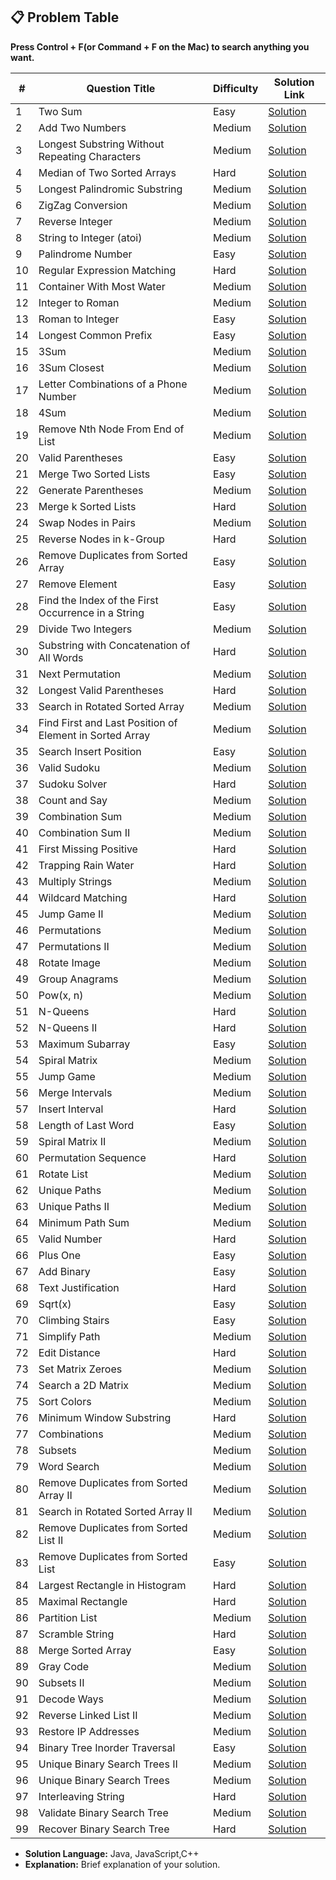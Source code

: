 ## 📋 Problem Table
<p><b>Press Control + F(or Command + F on the Mac) to search anything you want.</b></p>

| #   | Question Title                    | Difficulty  | Solution Link                                                                                 |
|-----|------------------------------------|-------------|-----------------------------------------------------------------------------------------------|
| 1   | Two Sum                            | Easy        | [Solution](./0000-0099/1.%20Two%20Sum/solution.md)                                  |
| 2   | Add Two Numbers                    | Medium      | [Solution](./0000-0099/2.%20Add%20Two%20Numbers/solution.md)                        |
| 3   | Longest Substring Without Repeating Characters | Medium      | [Solution](./0000-0099/3.%20Longest%20Substring%20Without%20Repeating%20Characters/solution.md)  |
| 4   | Median of Two Sorted Arrays        | Hard        | [Solution](./0000-0099/4.%20Median%20of%20Two%20Sorted%20Arrays/solution.md)        |
| 5   | Longest Palindromic Substring      | Medium      | [Solution](./0000-0099/5.%20Longest%20Palindromic%20Substring/solution.md)          |
| 6   | ZigZag Conversion                  | Medium      | [Solution](./0000-0099/6.%20ZigZag%20Conversion/solution.md)                        |
| 7   | Reverse Integer                    | Medium      | [Solution](./0000-0099/7.%20Reverse%20Integer/solution.md)                          |
| 8   | String to Integer (atoi)           | Medium      | [Solution](./0000-0099/8.%20String%20to%20Integer%20(atoi)/solution.md)             |
| 9   | Palindrome Number                  | Easy        | [Solution](./0000-0099/9.%20Palindrome%20Number/solution.md)                        |
| 10  | Regular Expression Matching        | Hard        | [Solution](./0000-0099/10.%20Regular%20Expression%20Matching/solution.md)           |
| 11  | Container With Most Water          | Medium      | [Solution](./0000-0099/11.%20Container%20With%20Most%20Water/solution.md)           |
| 12  | Integer to Roman                  | Medium      | [Solution](./0000-0099/12.%20Integer%20to%20Roman/solution.md)                      |
| 13  | Roman to Integer                  | Easy        | [Solution](./0000-0099/13.%20Roman%20to%20Integer/solution.md)                      |
| 14  | Longest Common Prefix             | Easy        | [Solution](./0000-0099/14.%20Longest%20Common%20Prefix/solution.md)                 |
| 15  | 3Sum                              | Medium      | [Solution](./0000-0099/15.%203Sum/solution.md)                                      |
| 16  | 3Sum Closest                      | Medium      | [Solution](./0000-0099/16.%203Sum%20Closest/solution.md)                            |
| 17  | Letter Combinations of a Phone Number | Medium   | [Solution](./0000-0099/17.%20Letter%20Combinations%20of%20a%20Phone%20Number/solution.md) |
| 18  | 4Sum                              | Medium      | [Solution](./0000-0099/18.%204Sum/solution.md)                                      |
| 19  | Remove Nth Node From End of List  | Medium      | [Solution](./0000-0099/19.%20Remove%20Nth%20Node%20From%20End%20of%20List/solution.md) |
| 20  | Valid Parentheses                 | Easy        | [Solution](./0000-0099/20.%20Valid%20Parentheses/solution.md)                       |
| 21  | Merge Two Sorted Lists            | Easy        | [Solution](./0000-0099/21.%20Merge%20Two%20Sorted%20Lists/solution.md)              |
| 22  | Generate Parentheses              | Medium      | [Solution](./0000-0099/22.%20Generate%20Parentheses/solution.md)                    |
| 23  | Merge k Sorted Lists              | Hard        | [Solution](./0000-0099/23.%20Merge%20k%20Sorted%20Lists/solution.md)                |
| 24  | Swap Nodes in Pairs               | Medium      | [Solution](./0000-0099/24.%20Swap%20Nodes%20in%20Pairs/solution.md)                 |
| 25  | Reverse Nodes in k-Group          | Hard        | [Solution](./0000-0099/25.%20Reverse%20Nodes%20in%20k-Group/solution.md)            |
| 26  | Remove Duplicates from Sorted Array | Easy       | [Solution](./0000-0099/26.%20Remove%20Duplicates%20from%20Sorted%20Array/solution.md) |
| 27  | Remove Element                    | Easy        | [Solution](./0000-0099/27.%20Remove%20Element/solution.md)                          |
| 28  | Find the Index of the First Occurrence in a String | Easy   | [Solution](./0000-0099/28.%20Find%20the%20Index%20of%20the%20First%20Occurrence%20in%20a%20String/solution.md) |
| 29  | Divide Two Integers               | Medium      | [Solution](./0000-0099/29.%20Divide%20Two%20Integers/solution.md)                   |
| 30  | Substring with Concatenation of All Words | Hard    | [Solution](./0000-0099/30.%20Substring%20with%20Concatenation%20of%20All%20Words/solution.md) |
| 31  | Next Permutation                                  | Medium      | [Solution](./0000-0099/31.%20Next%20Permutation/solution.md)                                  |
| 32  | Longest Valid Parentheses                         | Hard        | [Solution](./0000-0099/32.%20Longest%20Valid%20Parentheses/solution.md)                        |
| 33  | Search in Rotated Sorted Array                    | Medium      | [Solution](./0000-0099/33.%20Search%20in%20Rotated%20Sorted%20Array/solution.md)               |
| 34  | Find First and Last Position of Element in Sorted Array | Medium  | [Solution](./0000-0099/34.%20Find%20First%20and%20Last%20Position%20of%20Element/solution.md)  |
| 35  | Search Insert Position                            | Easy        | [Solution](./0000-0099/35.%20Search%20Insert%20Position/solution.md)                           |
| 36  | Valid Sudoku                                      | Medium      | [Solution](./0000-0099/36.%20Valid%20Sudoku/solution.md)                                       |
| 37  | Sudoku Solver                                     | Hard        | [Solution](./0000-0099/37.%20Sudoku%20Solver/solution.md)                                      |
| 38  | Count and Say                                     | Medium      | [Solution](./0000-0099/38.%20Count%20and%20Say/solution.md)                                    |
| 39  | Combination Sum                                   | Medium      | [Solution](./0000-0099/39.%20Combination%20Sum/solution.md)                                    |
| 40  | Combination Sum II                                | Medium      | [Solution](./0000-0099/40.%20Combination%20Sum%20II/solution.md)                               |
| 41  | First Missing Positive                            | Hard        | [Solution](./0000-0099/41.%20First%20Missing%20Positive/solution.md)                           |
| 42  | Trapping Rain Water                               | Hard        | [Solution](./0000-0099/42.%20Trapping%20Rain%20Water/solution.md)                              |
| 43  | Multiply Strings                                  | Medium      | [Solution](./0000-0099/43.%20Multiply%20Strings/solution.md)                                   |
| 44  | Wildcard Matching                                 | Hard        | [Solution](./0000-0099/44.%20Wildcard%20Matching/solution.md)                                  |
| 45  | Jump Game II                                      | Medium      | [Solution](./0000-0099/45.%20Jump%20Game%20II/solution.md)                                     |
| 46  | Permutations                                      | Medium      | [Solution](./0000-0099/46.%20Permutations/solution.md)                                         |
| 47  | Permutations II                                   | Medium      | [Solution](./0000-0099/47.%20Permutations%20II/solution.md)                                    |
| 48  | Rotate Image                                      | Medium      | [Solution](./0000-0099/48.%20Rotate%20Image/solution.md)                                       |
| 49  | Group Anagrams                                    | Medium      | [Solution](./0000-0099/49.%20Group%20Anagrams/solution.md)                                     |
| 50  | Pow(x, n)                                         | Medium      | [Solution](./0000-0099/50.%20Pow(x,%20n)/solution.md)                                          |
| 51  | N-Queens                                          | Hard        | [Solution](./0000-0099/51.%20N-Queens/solution.md)                                             |
| 52  | N-Queens II                                       | Hard        | [Solution](./0000-0099/52.%20N-Queens%20II/solution.md)                                        |
| 53  | Maximum Subarray                                  | Easy        | [Solution](./0000-0099/53.%20Maximum%20Subarray/solution.md)                                   |
| 54  | Spiral Matrix                                     | Medium      | [Solution](./0000-0099/54.%20Spiral%20Matrix/solution.md)                                      |
| 55  | Jump Game                                         | Medium      | [Solution](./0000-0099/55.%20Jump%20Game/solution.md)                                          |
| 56  | Merge Intervals                                   | Medium      | [Solution](./0000-0099/56.%20Merge%20Intervals/solution.md)                                    |
| 57  | Insert Interval                                   | Hard        | [Solution](./0000-0099/57.%20Insert%20Interval/solution.md)                                    |
| 58  | Length of Last Word                               | Easy        | [Solution](./0000-0099/58.%20Length%20of%20Last%20Word/solution.md)                            |
| 59  | Spiral Matrix II                                  | Medium      | [Solution](./0000-0099/59.%20Spiral%20Matrix%20II/solution.md)                                 |
| 60  | Permutation Sequence                              | Hard        | [Solution](./0000-0099/60.%20Permutation%20Sequence/solution.md)                               |
| 61  | Rotate List                                       | Medium      | [Solution](./0000-0099/61.%20Rotate%20List/solution.md)                                        |
| 62  | Unique Paths                                      | Medium      | [Solution](./0000-0099/62.%20Unique%20Paths/solution.md)                                       |
| 63  | Unique Paths II                                   | Medium      | [Solution](./0000-0099/63.%20Unique%20Paths%20II/solution.md)                                  |
| 64  | Minimum Path Sum                                  | Medium      | [Solution](./0000-0099/64.%20Minimum%20Path%20Sum/solution.md)                                 |
| 65  | Valid Number                                      | Hard        | [Solution](./0000-0099/65.%20Valid%20Number/solution.md)                                       |
| 66  | Plus One                                          | Easy        | [Solution](./0000-0099/66.%20Plus%20One/solution.md)                                           |
| 67  | Add Binary                                        | Easy        | [Solution](./0000-0099/67.%20Add%20Binary/solution.md)                                         |
| 68  | Text Justification                                | Hard        | [Solution](./0000-0099/68.%20Text%20Justification/solution.md)                                 |
| 69  | Sqrt(x)                                           | Easy        | [Solution](./0000-0099/69.%20Sqrt(x)/solution.md)                                              |
| 70  | Climbing Stairs                                   | Easy        | [Solution](./0000-0099/70.%20Climbing%20Stairs/solution.md)                                    |
| 71  | Simplify Path                                     | Medium      | [Solution](./0000-0099/71.%20Simplify%20Path/solution.md)                                      |
| 72  | Edit Distance                                     | Hard        | [Solution](./0000-0099/72.%20Edit%20Distance/solution.md)                                      |
| 73  | Set Matrix Zeroes                                 | Medium      | [Solution](./0000-0099/73.%20Set%20Matrix%20Zeroes/solution.md)                                |
| 74  | Search a 2D Matrix                                | Medium      | [Solution](./0000-0099/74.%20Search%20a%202D%20Matrix/solution.md)                             |
| 75  | Sort Colors                                       | Medium      | [Solution](./0000-0099/75.%20Sort%20Colors/solution.md)                                        |
| 76  | Minimum Window Substring                          | Hard        | [Solution](./0000-0099/76.%20Minimum%20Window%20Substring/solution.md)                         |
| 77  | Combinations                                      | Medium      | [Solution](./0000-0099/77.%20Combinations/solution.md)                                         |
| 78  | Subsets                                           | Medium      | [Solution](./0000-0099/78.%20Subsets/solution.md)                                              |
| 79  | Word Search                                       | Medium      | [Solution](./0000-0099/79.%20Word%20Search/solution.md)                                        |
| 80  | Remove Duplicates from Sorted Array II            | Medium      | [Solution](./0000-0099/80.%20Remove%20Duplicates%20from%20Sorted%20Array%20II/solution.md)     |
| 81  | Search in Rotated Sorted Array II                 | Medium      | [Solution](./0000-0099/81.%20Search%20in%20Rotated%20Sorted%20Array%20II/solution.md)          |
| 82  | Remove Duplicates from Sorted List II             | Medium      | [Solution](./0000-0099/82.%20Remove%20Duplicates%20from%20Sorted%20List%20II/solution.md)      |
| 83  | Remove Duplicates from Sorted List                | Easy        | [Solution](./0000-0099/83.%20Remove%20Duplicates%20from%20Sorted%20List/solution.md)           |
| 84  | Largest Rectangle in Histogram                    | Hard        | [Solution](./0000-0099/84.%20Largest%20Rectangle%20in%20Histogram/solution.md)                 |
| 85  | Maximal Rectangle                                 | Hard        | [Solution](./0000-0099/85.%20Maximal%20Rectangle/solution.md)                                  |
| 86  | Partition List                                    | Medium      | [Solution](./0000-0099/86.%20Partition%20List/solution.md)                                     |
| 87  | Scramble String                                  | Hard        | [Solution](./0000-0099/87.%20Scramble%20String/solution.md)                                    |
| 88  | Merge Sorted Array                                | Easy        | [Solution](./0000-0099/88.%20Merge%20Sorted%20Array/solution.md)                               |
| 89  | Gray Code                                         | Medium      | [Solution](./0000-0099/89.%20Gray%20Code/solution.md)                                          |
| 90  | Subsets II                                        | Medium      | [Solution](./0000-0099/90.%20Subsets%20II/solution.md)                                         |
| 91  | Decode Ways                                       | Medium      | [Solution](./0000-0099/91.%20Decode%20Ways/solution.md)                                        |
| 92  | Reverse Linked List II                            | Medium      | [Solution](./0000-0099/92.%20Reverse%20Linked%20List%20II/solution.md)                         |
| 93  | Restore IP Addresses                              | Medium      | [Solution](./0000-0099/93.%20Restore%20IP%20Addresses/solution.md)                             |
| 94  | Binary Tree Inorder Traversal                     | Easy        | [Solution](./0000-0099/94.%20Binary%20Tree%20Inorder%20Traversal/solution.md)                  |
| 95  | Unique Binary Search Trees II                     | Medium      | [Solution](./0000-0099/95.%20Unique%20Binary%20Search%20Trees%20II/solution.md)                |
| 96  | Unique Binary Search Trees                        | Medium      | [Solution](./0000-0099/96.%20Unique%20Binary%20Search%20Trees/solution.md)                     |
| 97  | Interleaving String                               | Hard        | [Solution](./0000-0099/97.%20Interleaving%20String/solution.md)                                |
| 98  | Validate Binary Search Tree                       | Medium      | [Solution](./0000-0099/98.%20Validate%20Binary%20Search%20Tree/solution.md)                    |
| 99  | Recover Binary Search Tree                        | Hard        | [Solution](./0000-0099/99.%20Recover%20Binary%20Search%20Tree/solution.md)                     |



  - **Solution Language:** Java, JavaScript,C++
  - **Explanation:** Brief explanation of your solution.

